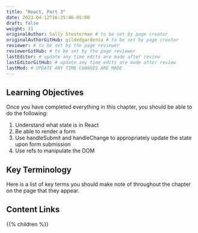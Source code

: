 ```yaml
---
title: "React, Part 3"
date: 2023-04-12T16:25:46-05:00
draft: false
weight: 31
originalAuthor: Sally Steuterman # to be set by page creator
originalAuthorGitHub: gildedgardenia # to be set by page creator
reviewer: # to be set by the page reviewer
reviewerGitHub: # to be set by the page reviewer
lastEditor: # update any time edits are made after review
lastEditorGitHub: # update any time edits are made after review
lastMod: # UPDATE ANY TIME CHANGES ARE MADE
---
```


## Learning Objectives

Once you have completed everything in this chapter, you should be able to do the following:

1. Understand what state is in React
1. Be able to render a form
1. Use handleSubmit and handleChange to appropriately update the state upon form submission
1. Use refs to manipulate the DOM

## Key Terminology

Here is a list of key terms you should make note of throughout the chapter on the page that they appear.

## Content Links

{{% children %}}

